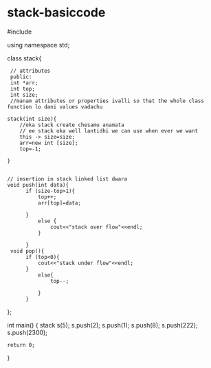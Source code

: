 # stack-basiccode
#include <iostream>

using namespace std;


class stack{
    

     // attributes
     public:
     int *arr;
     int top;
     int size;
     //manam attributes or properties ivalli so that the whole class function lo dani values vadachu
    
    stack(int size){
        //oka stack create chesamu anamata
        // ee stack oka well lantidhi we can use when ever we want
        this -> size=size;
        arr=new int [size];
        top=-1;
        
    }
    
    
    // insertion in stack linked list dwara
    void push(int data){
          if (size-top>1){
              top++;
              arr[top]=data;
              
          }
              else {
                  cout<<"stack over flow"<<endl;
              }
              
          }
     void pop(){
          if (top<0){
              cout<<"stack under flow"<<endl;
          }
              else{
                  top--;
                  
              }
          }
};
    
int main()
{
    stack s(5);
    s.push(2);
    s.push(1);
    s.push(8);
    s.push(222);
    s.push(2300);

    


    return 0;
}
